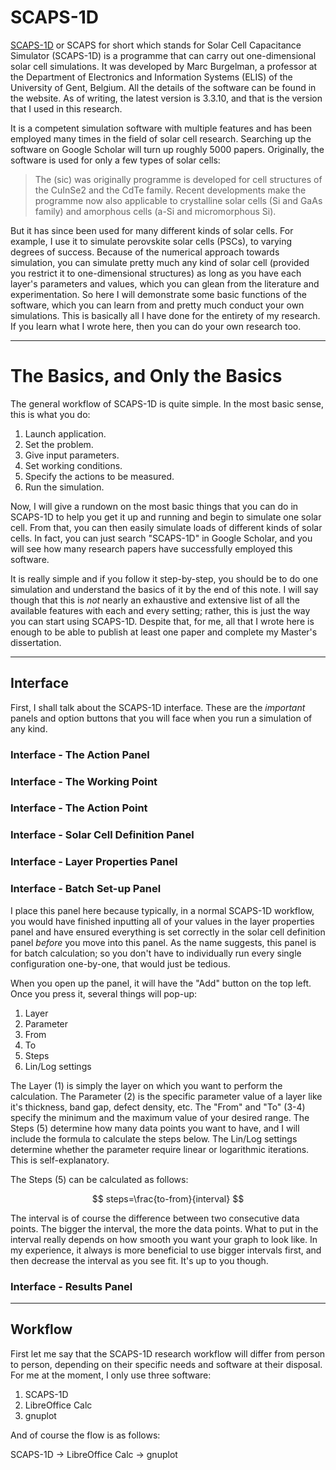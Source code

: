 # SCAPS-1D

[SCAPS-1D](https://scaps.elis.ugent.be) or SCAPS for short which stands for Solar Cell Capacitance Simulator (SCAPS-1D) is a programme that can carry out one-dimensional solar cell simulations. It was developed by Marc Burgelman, a professor at the Department of Electronics and Information Systems (ELIS) of the University of Gent, Belgium. All the details of the software can be found in the website. As of writing, the latest version is 3.3.10, and that is the version that I used in this research.

It is a competent simulation software with multiple features and has been employed many times in the field of solar cell research. Searching up the software on Google Scholar will turn up roughly 5000 papers. Originally, the software is used for only a few types of solar cells:

> The (sic) was originally programme is developed for cell structures of the CuInSe2 and the CdTe family. Recent developments make the programme now also applicable to crystalline solar cells (Si and GaAs family) and amorphous cells (a-Si and micromorphous Si).

But it has since been used for many different kinds of solar cells. For example, I use it to simulate perovskite solar cells (PSCs), to varying degrees of success. Because of the numerical approach towards simulation, you can simulate pretty much any kind of solar cell (provided you restrict it to one-dimensional structures) as long as you have each layer's parameters and values, which you can glean from the literature and experimentation. So here I will demonstrate some basic functions of the software, which you can learn from and pretty much conduct your own simulations. This is basically all I have done for the entirety of my research. If you learn what I wrote here, then you can do your own research too.

___

# The Basics, and Only the Basics

The general workflow of SCAPS-1D is quite simple. In the most basic sense, this is what you do:

1. Launch application.
2. Set the problem.
3. Give input parameters.
4. Set working conditions.
5. Specify the actions to be measured.
6. Run the simulation.

Now, I will give a rundown on the most basic things that you can do in SCAPS-1D to help you get it up and running and begin to simulate one solar cell. From that, you can then easily simulate loads of different kinds of solar cells. In fact, you can just search "SCAPS-1D" in Google Scholar, and you will see how many research papers have successfully employed this software.

It is really simple and if you follow it step-by-step, you should be to do one simulation and understand the basics of it by the end of this note. I will say though that this is *not* nearly an exhaustive and extensive list of all the available features with each and every setting; rather, this is just the way you can start using SCAPS-1D. Despite that, for me, all that I wrote here is enough to be able to publish at least one paper and complete my Master's dissertation.

___

## Interface

First, I shall talk about the SCAPS-1D interface. These are the *important* panels and option buttons that you will face when you run a simulation of any kind. 

### Interface - The Action Panel

### Interface - The Working Point

### Interface - The Action Point

### Interface - Solar Cell Definition Panel

### Interface - Layer Properties Panel

### Interface - Batch Set-up Panel

I place this panel here because typically, in a normal SCAPS-1D workflow, you would have finished inputting all of your values in the layer properties panel and have ensured everything is set correctly in the solar cell definition panel *before* you move into this panel. As the name suggests, this panel is for batch calculation; so you don't have to individually run every single configuration one-by-one, that would just be tedious.

When you open up the panel, it will have the "Add" button on the top left. Once you press it, several things will pop-up:

1. Layer
2. Parameter
3. From
4. To
5. Steps
6. Lin/Log settings

The Layer (1) is simply the layer on which you want to perform the calculation. The Parameter (2) is the specific parameter value of a layer like it's thickness, band gap, defect density, etc. The "From" and "To" (3-4) specify the minimum and the maximum value of your desired range. The Steps (5) determine how many data points you want to have, and I will include the formula to calculate the steps below. The Lin/Log settings determine whether the parameter require linear or logarithmic iterations. This is self-explanatory.

The Steps (5) can be calculated as follows:

$$ steps=\frac{to-from}{interval} $$

The interval is of course the difference between two consecutive data points. The bigger the interval, the more the data points. What to put in the interval really depends on how smooth you want your graph to look like. In my experience, it always is more beneficial to use bigger intervals first, and then decrease the interval as you see fit. It's up to you though.

### Interface - Results Panel

___

## Workflow

First let me say that the SCAPS-1D research workflow will differ from person to person, depending on their specific needs and software at their disposal. For me at the moment, I only use three software:

1. SCAPS-1D
2. LibreOffice Calc
3. gnuplot

And of course the flow is as follows:

SCAPS-1D &rarr; LibreOffice Calc &rarr; gnuplot